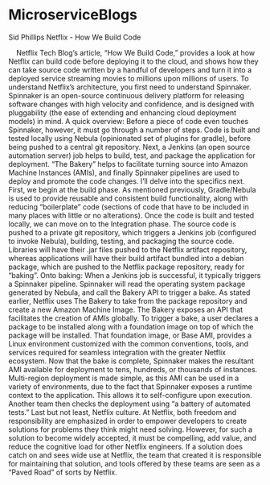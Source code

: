# MicroserviceBlogs



Sid Phillips
Netflix - How We Build Code

&nbsp;&nbsp;&nbsp;&nbsp;Netflix Tech Blog’s article, “How We Build Code,” provides a look at how Netflix can build code before deploying it to the cloud, and shows how they can take source code written by a handful of developers and turn it into a deployed service streaming movies to millions upon millions of users. 
    To understand Netflix’s architecture, you first need to understand Spinnaker. Spinnaker is an open-source continuous delivery platform for releasing software changes with high velocity and confidence, and is designed with pluggability (the ease of extending and enhancing cloud deployment models) in mind. 
    A quick overview: Before a piece of code even touches Spinnaker, however, it must go through a number of steps. Code is built and tested locally using Nebula (opinionated set of plugins for gradle), before being pushed to a central git repository. Next, a Jenkins (an open source automation server) job helps to build, test, and package the application for deployment. “The Bakery” helps to facilitate turning source into Amazon Machine Instances (AMIs), and finally Spinnaker pipelines are used to deploy and promote the code changes. I’ll delve into the specifics next.
    First, we begin at the build phase. As mentioned previously, Gradle/Nebula is used to provide reusable and consistent build functionality, along with reducing “boilerplate” code (sections of code that have to be included in many places with little or no alterations).
    Once the code is built and tested locally, we can move on to the Integration phase. The source code is pushed to a private git repository, which triggers a Jenkins job (configured to invoke Nebula), building, testing, and packaging the source code. Libraries will have their .jar files pushed to the Netflix artifact repository, whereas applications will have their build artifact bundled into a debian package, which are pushed to the Netflix package repository, ready for “baking”.
    Onto baking: When a Jenkins job is successful, it typically triggers a Spinnaker pipeline. Spinnaker will read the operating system package generated by Nebula, and call the Bakery API to trigger a bake. As stated earlier, Netflix uses The Bakery to take from the package repository and create a new Amazon Machine Image. The Bakery exposes an API that facilitates the creation of AMIs globally. To trigger a bake, a user declares a package to be installed along with a foundation image on top of which the package will be installed. That foundation image, or Base AMI, provides a Linux environment customized with the common conventions, tools, and services required for seamless integration with the greater Netflix ecosystem. 
    Now that the bake is complete, Spinnaker makes the resultant AMI available for deployment to tens, hundreds, or thousands of instances. Multi-region deployment is made simple, as this AMI can be used in a variety of environments, due to the fact that Spinnaker exposes a runtime context to the application. This allows it to self-configure upon execution. Another team then checks the deployment using “a battery of automated tests.” 
    Last but not least, Netflix culture. At Netflix, both freedom and responsibility are emphasized in order to empower developers to create solutions for problems they think might need solving. However, for such a solution to become widely accepted, it must be compelling, add value, and reduce the cognitive load for other Netflix engineers. If a solution does catch on and sees wide use at Netflix, the team that created it is responsible for maintaining that solution, and tools offered by these teams are seen as a “Paved Road” of sorts by Netflix.
